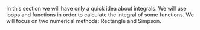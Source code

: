 In this section we will have only a quick idea about integrals. We will use loops and functions in order to calculate the integral of some functions. We will focus on two numerical methods: Rectangle and Simpson.
